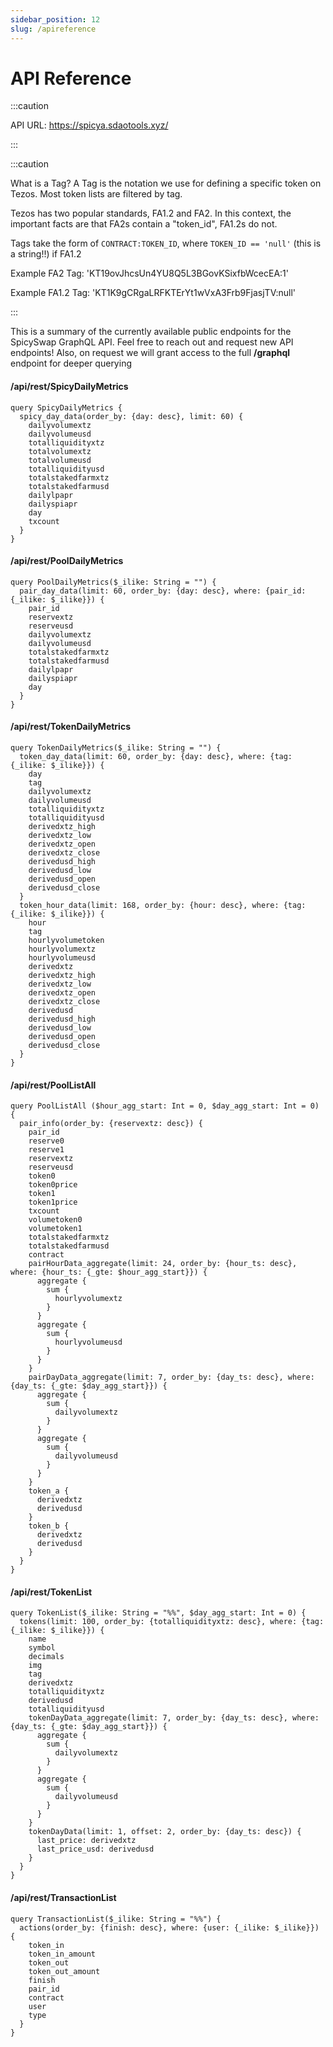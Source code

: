```yaml
---
sidebar_position: 12
slug: /apireference
---
```


# API Reference

:::caution

API URL: https://spicya.sdaotools.xyz/

:::

:::caution

What is a Tag? A Tag is the notation we use for defining a specific token on Tezos. Most token lists are filtered by tag.

Tezos has two popular standards, FA1.2 and FA2. In this context, the important facts are that FA2s contain a "token_id", FA1.2s do not.

Tags take the form of ```CONTRACT:TOKEN_ID```, where ```TOKEN_ID == 'null'``` (this is a string!!) if FA1.2

Example FA2 Tag: 'KT19ovJhcsUn4YU8Q5L3BGovKSixfbWcecEA:1'

Example FA1.2 Tag: 'KT1K9gCRgaLRFKTErYt1wVxA3Frb9FjasjTV:null'

:::


This is a summary of the currently available public endpoints for the SpicySwap GraphQL API. Feel free to reach out and request new API endpoints! Also, on request we will grant access to the full **/graphql** endpoint for deeper querying

#### /api/rest/SpicyDailyMetrics

```
query SpicyDailyMetrics {
  spicy_day_data(order_by: {day: desc}, limit: 60) {
    dailyvolumextz
    dailyvolumeusd
    totalliquidityxtz
    totalvolumextz
    totalvolumeusd
    totalliquidityusd
    totalstakedfarmxtz
    totalstakedfarmusd
    dailylpapr
    dailyspiapr
    day
    txcount
  }
}
```

#### /api/rest/PoolDailyMetrics

```
query PoolDailyMetrics($_ilike: String = "") {
  pair_day_data(limit: 60, order_by: {day: desc}, where: {pair_id: {_ilike: $_ilike}}) {
    pair_id
    reservextz
    reserveusd
    dailyvolumextz
    dailyvolumeusd
    totalstakedfarmxtz
    totalstakedfarmusd
    dailylpapr
    dailyspiapr
    day
  }
}
```

#### /api/rest/TokenDailyMetrics

```
query TokenDailyMetrics($_ilike: String = "") {
  token_day_data(limit: 60, order_by: {day: desc}, where: {tag: {_ilike: $_ilike}}) {
    day
    tag
    dailyvolumextz
    dailyvolumeusd
    totalliquidityxtz
    totalliquidityusd
    derivedxtz_high
    derivedxtz_low
    derivedxtz_open
    derivedxtz_close
    derivedusd_high
    derivedusd_low
    derivedusd_open
    derivedusd_close
  }
  token_hour_data(limit: 168, order_by: {hour: desc}, where: {tag: {_ilike: $_ilike}}) {
    hour
    tag
    hourlyvolumetoken
    hourlyvolumextz
    hourlyvolumeusd
    derivedxtz
    derivedxtz_high
    derivedxtz_low
    derivedxtz_open
    derivedxtz_close
    derivedusd
    derivedusd_high
    derivedusd_low
    derivedusd_open
    derivedusd_close
  }
}
```

#### /api/rest/PoolListAll

```
query PoolListAll ($hour_agg_start: Int = 0, $day_agg_start: Int = 0) {
  pair_info(order_by: {reservextz: desc}) {
    pair_id
    reserve0
    reserve1
    reservextz
    reserveusd
    token0
    token0price
    token1
    token1price
    txcount
    volumetoken0
    volumetoken1
    totalstakedfarmxtz
    totalstakedfarmusd
    contract
    pairHourData_aggregate(limit: 24, order_by: {hour_ts: desc}, where: {hour_ts: {_gte: $hour_agg_start}}) {
      aggregate {
        sum {
          hourlyvolumextz
        }
      }
      aggregate {
        sum {
          hourlyvolumeusd
        }
      }
    }
    pairDayData_aggregate(limit: 7, order_by: {day_ts: desc}, where: {day_ts: {_gte: $day_agg_start}}) {
      aggregate {
        sum {
          dailyvolumextz
        }
      }
      aggregate {
        sum {
          dailyvolumeusd
        }
      }
    }
    token_a {
      derivedxtz
      derivedusd
    }
    token_b {
      derivedxtz
      derivedusd
    }
  }
}
```

#### /api/rest/TokenList

```
query TokenList($_ilike: String = "%%", $day_agg_start: Int = 0) {
  tokens(limit: 100, order_by: {totalliquidityxtz: desc}, where: {tag: {_ilike: $_ilike}}) {
    name
    symbol
    decimals
    img
    tag
    derivedxtz
    totalliquidityxtz
    derivedusd
    totalliquidityusd
    tokenDayData_aggregate(limit: 7, order_by: {day_ts: desc}, where: {day_ts: {_gte: $day_agg_start}}) {
      aggregate {
        sum {
          dailyvolumextz
        }
      }
      aggregate {
        sum {
          dailyvolumeusd
        }
      }
    }
    tokenDayData(limit: 1, offset: 2, order_by: {day_ts: desc}) {
      last_price: derivedxtz
      last_price_usd: derivedusd
    }
  }
}
```

#### /api/rest/TransactionList

```
query TransactionList($_ilike: String = "%%") {
  actions(order_by: {finish: desc}, where: {user: {_ilike: $_ilike}}) {
    token_in
    token_in_amount
    token_out
    token_out_amount
    finish
    pair_id
    contract
    user
    type
  }
}


```